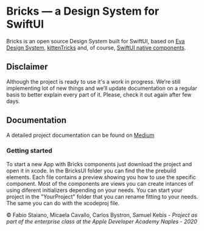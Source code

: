 # Bricks — a Design System for SwiftUI

Bricks is an open source Design System  built for SwiftUI, based on [Eva Design System](http://eva.design/), [kittenTricks](https://github.com/akveo/kittenTricks) and, of course, [SwiftUI native components](https://developer.apple.com/documentation/swiftui/).

## Disclaimer

Although the project is ready to use it's a work in progress. We’re still implementing lot of new things and we’ll update documentation on a regular basis to better explain every part of it. Please, check it out again after few days.

## Documentation

A detailed project documentation can be found on [Medium](https://medium.com/@fabbiostaiano/25e9d2879eed)

### Getting started

To start a new App with Bricks components just download the project and open it in xcode. In the BricksUI folder you can find the the prebuild elements. Each file contains a preview showing you how to use the specific component. Most of the components are views you can create intances of using diferent initializers depending on your needs. You can start your project in the "YourProject" folder that you can rename fitting to your needs. The same you can do with the xcodeproj file.

© Fabio Staiano, Micaela Cavallo, Carlos Bystron, Samuel Kebis - 
_Project as part of the enterprise class at the Apple Developer Academy Naples - 2020_
